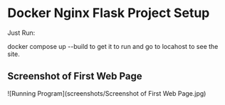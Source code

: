 # Docker Nginx Flask Project Setup

Just Run:

docker compose up --build to get it to run and go to locahost to see the site.

## Screenshot of First Web Page

![Running Program](screenshots/Screenshot of First Web Page.jpg)

